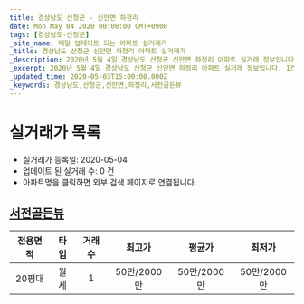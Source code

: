 ```yaml
---
title: 경상남도 산청군 - 신안면 하정리
date: Mon May 04 2020 00:00:00 GMT+0900
tags: [경상남도-산청군]
_site_name: 매일 업데이트 되는 아파트 실거래가
_title: 경상남도 산청군 신안면 하정리 아파트 실거래가
_description: 2020년 5월 4일 경상남도 산청군 신안면 하정리 아파트 실거래 정보입니다. 1건 아파트 정보가 있습니다.
_excerpt: 2020년 5월 4일 경상남도 산청군 신안면 하정리 아파트 실거래 정보입니다. 1건 아파트 정보가 있습니다.
_updated_time: 2020-05-03T15:00:00.000Z
_keywords: 경상남도,산청군,신안면,하정리,서전골든뷰
---
```






# 실거래가 목록
- 실거래가 등록일: 2020-05-04
- 업데이트 된 실거래 수: 0 건
- 아파트명을 클릭하면 외부 검색 페이지로 연결됩니다.

## [서전골든뷰](#서전골든뷰)

|전용면적|타입|거래수|최고가|평균가|최저가|
|:---:|:---:|:---:|:---:|:---:|:---:|
|20평대|<span class="deal-type-3">월세</span>|1|50만/2000만|50만/2000만|50만/2000만|

<br/>



